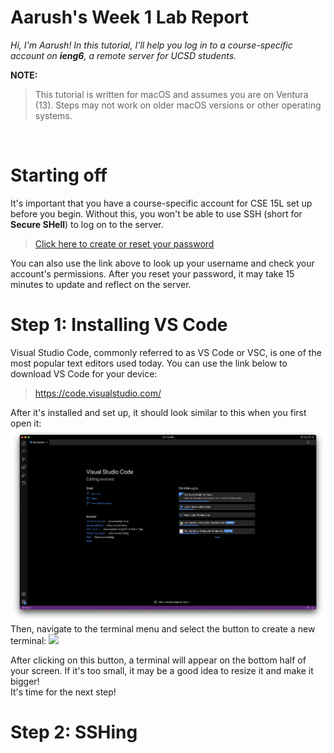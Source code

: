 # Aarush's Week 1 Lab Report 
*Hi, I'm Aarush! In this tutorial, I'll help you log in to a 
course-specific account on **ieng6**, a remote server for UCSD students.*
<br>


**NOTE:**
>This tutorial is written for macOS and assumes you are on Ventura (13). Steps may not work on older macOS versions or other operating systems.
<br>

# Starting off
It's important that you have a course-specific account for CSE 15L set up before you begin. Without this, you won't be able to use SSH (short for **Secure SHell**) to log on to the server. 
> <a href='https://sdacs.ucsd.edu/~icc/index.php'>Click here to create or reset your password</a>

You can also use the link above to look up your username and check your account's permissions. After you reset your password, it may take 15 minutes to update and reflect on the server. 
# Step 1: Installing VS Code
Visual Studio Code, commonly referred to as VS Code or VSC, is one of the most popular text editors used today. You can use the link below to download VS Code for your device: 
> https://code.visualstudio.com/

After it's installed and set up, it should look similar to this when you first open it: 
<img src='Screenshot 2023-01-11 at 12.15.48 PM.png'>
Then, navigate to the terminal menu and select the button to create a new terminal: 
<img src='Creating a terminal.png'>

After clicking on this button, a terminal will appear on the bottom half of your screen. If it's too small, it may be a good idea to resize it and make it bigger! 
<br>
It's time for the next step!

# Step 2: SSHing
